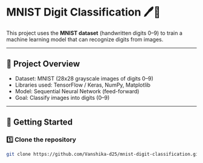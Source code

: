 # MNIST Digit Classification 🖊️🔢

This project uses the **MNIST dataset** (handwritten digits 0–9) to train a machine learning model that can recognize digits from images.

---

## 📌 Project Overview
- Dataset: MNIST (28x28 grayscale images of digits 0–9)
- Libraries used: TensorFlow / Keras, NumPy, Matplotlib
- Model: Sequential Neural Network (feed-forward)
- Goal: Classify images into digits (0–9)

---

## 🚀 Getting Started

### 1️⃣ Clone the repository
```bash
git clone https://github.com/Vanshika-d25/mnist-digit-classification.git
